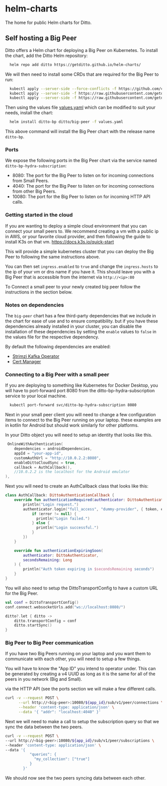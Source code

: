 # helm-charts

The home for public Helm charts for Ditto.

## Self hosting a Big Peer

Ditto offers a Helm chart for deploying a Big Peer on Kubernetes.
To install the chart, add the Ditto Helm repository:

```bash
  helm repo add ditto https://getditto.github.io/helm-charts/
```

We will then need to install some CRDs that are required for the Big Peer to run:

```bash
  kubectl apply --server-side --force-conflicts -f https://github.com/cert-manager/cert-manager/releases/download/v1.6.1/cert-manager.crds.yaml
  kubectl apply --server-side -f https://raw.githubusercontent.com/getditto/helm-charts/main/crds/ditto_v1alpha1_bigpeer_crd.yaml
  kubectl apply --server-side -f https://raw.githubusercontent.com/getditto/helm-charts/main/crds/ditto_v1alpha1_ditto_crd.yaml

```

Then using  the values file
[values.yaml](https://github.com/getditto/helm-charts/blob/main/charts/big-peer/values.yaml) 
which can be modified to suit your needs, install the chart:

```bash
  helm install ditto-bp ditto/big-peer -f values.yaml
```

This above command will install the Big Peer chart with the release name `ditto-bp`.

### Ports

We expose the following ports in the Big Peer chart via the service named `ditto-bp-hydra-subscription`:

- 8080: The port for the Big Peer to listen on for incoming connections from Small Peers.
- 4040: The port for the Big Peer to listen on for incoming connections from other Big Peers.
- 10080: The port for the Big Peer to listen on for incoming HTTP API calls.

### Getting started in the cloud

If you are wanting to deploy a simple cloud environment that you can connect your small peers to.
We recommend creating a vm with a public ip in AWS, or your favorite cloud provider, and then following the guide
to install K3s on that vm. https://docs.k3s.io/quick-start

This will provide a simple kubernetes cluster that you can deploy
the Big Peer to following the same instructions above.

You can then set `ingress.enabled` to `true` and change the `ingress.hosts` to the ip of your vm or dns name if you have it.
This should leave you with a Big Peer that is accessible from the internet via `http://<ip>:80`

To Connect a small peer to your newly created big peer follow the instructions in the section below.

### Notes on dependencies

The `big-peer` chart has a few third-party dependencies that we include in the chart for ease of use and to ensure compatibility. but if you have these dependencies already installed in your cluster, you can disable the installation of these dependencies by setting the `enable` values to `false` in the values file for the respective dependency.

By default the following dependencies are enabled:

- [Strimzi Kafka Operator](https://strimzi.io/)
- [Cert Manager](https://github.com/cert-manager/cert-manager)

### Connecting to a Big Peer with a small peer

If you are deploying to something like Kubernetes for Docker Desktop, you will have to port-forward port 8080 from the 
ditto-bp-hydra-subscription service to your local machine.
```bash
  kubectl port-forward svc/ditto-bp-hydra-subscription 8080
```

Next in your small peer client you will need to change a few configuration items to connect to the Big Peer running on your laptop.
these examples are in kotlin for Android but should work similarly for other platforms.

In your Ditto object you will need to setup an identity that looks like this.
```kotlin
 OnlineWithAuthentication(
    dependencies = androidDependencies,
    appId = "your-app-id",
    customAuthUrl = "http://10.0.2.2:8080",
    enableDittoCloudSync = true,
    callback = AuthCallback(),
    //10.0.2.2 is the localhost for the Android emulator
),
```

Next you will need to create an AuthCallback class that looks like this:

```kotlin
class AuthCallback: DittoAuthenticationCallback {
    override fun authenticationRequired(authenticator: DittoAuthenticator) {
        println("Login request.")
        authenticator.login("full_access", "dummy-provider", { token, error ->
            if (error != null) {
              println("Login failed.")
            } else {
              println("Login successful.")
            }
        })
    }

    override fun authenticationExpiringSoon(
        authenticator: DittoAuthenticator,
        secondsRemaining: Long
    ) {
        println("Auth token expiring in $secondsRemaining seconds")
    }
}
```

You will also need to setup the DittoTransportConfig
to have a custom URL for the Big Peer.

```kotlin
val conf = DittoTransportConfig()
conf.connect.websocketUrls.add("ws://localhost:8080/")

ditto?.let { ditto ->
    ditto.transportConfig = conf
    ditto.startSync()
}

```

### Big Peer to Big Peer communication

If you have two Big Peers running on your laptop and you want them to communicate with each other,
you will need to setup a few things.

You will have to know the "App ID" you intend to operator under. 
This can be generated by creating a v4 UUID as long as it is the same for all of the peers in you network (Big and Small).

via the HTTP API (see the ports section we will make a few different calls.

```bash
curl -v --request POST \
      --url http://<big-peer>:10080/${app_id}/sub/v1/peer/connections \
      --header 'content-type: application/json' \
      --data '{ "addr": "localhost:4040" }'
```

Next we will need to make a call to setup the subscription query so that we sync the data between the two peers.

```bash
curl -v --request POST \
--url http://<big-peer>:10080/${app_id}/sub/v1/peer/subscriptions \
--header 'content-type: application/json' \
--data '{
           "queries": {
             "my_collection": ["true"]
           }
        }'

```

We should now see the two peers syncing data between each other.
